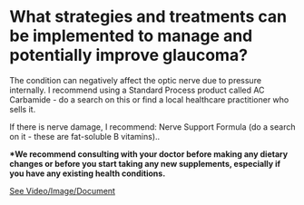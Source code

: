 # What strategies and treatments can be implemented to manage and potentially improve glaucoma?

The condition can negatively affect the optic nerve due to pressure internally. I recommend using a Standard Process product called AC Carbamide - do a search on this or find a local healthcare practitioner who sells it.

If there is nerve damage, I recommend: Nerve Support Formula (do a search on it - these are fat-soluble B vitamins)..

**\*We recommend consulting with your doctor before making any dietary changes or before you start taking any new supplements, especially if you have any existing health conditions.**

 [See Video/Image/Document](https://hls-player.drberg.com/asset?path=migrated-assets/how-to-improve-glaucoma-drberg-on-glaucoma-treatment)